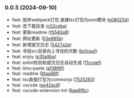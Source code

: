 ## <small>0.0.5 (2024-09-10)</small>

* feat: 放弃webpack打包 直接tsc打包为esm模块 ([e080254](https://github.com/xlei1123/limu-paste/commit/e080254))
* feat: 改下载目录 ([c52cebe](https://github.com/xlei1123/limu-paste/commit/c52cebe))
* feat: 更新readme ([f5540a8](https://github.com/xlei1123/limu-paste/commit/f5540a8))
* feat: 网址更新 ([53e885b](https://github.com/xlei1123/limu-paste/commit/53e885b))
* feat: 新增提交日志 ([5427a2e](https://github.com/xlei1123/limu-paste/commit/5427a2e))
* feat: 寻找src目录向上寻找的次数 ([bcfcea1](https://github.com/xlei1123/limu-paste/commit/bcfcea1))
* feat: enjoy ([e35a9ba](https://github.com/xlei1123/limu-paste/commit/e35a9ba))
* feat: eslint校验和提交日志自动生成 ([11cceef](https://github.com/xlei1123/limu-paste/commit/11cceef))
* feat: limu-paste ([af38f6f](https://github.com/xlei1123/limu-paste/commit/af38f6f))
* feat: readme ([8faa88f](https://github.com/xlei1123/limu-paste/commit/8faa88f))
* feat: tsc直接打包为commonjs ([7525283](https://github.com/xlei1123/limu-paste/commit/7525283))
* feat: vscode ([ee42ac8](https://github.com/xlei1123/limu-paste/commit/ee42ac8))
* feat: vscode-extension init ([6ae8f6c](https://github.com/xlei1123/limu-paste/commit/6ae8f6c))



